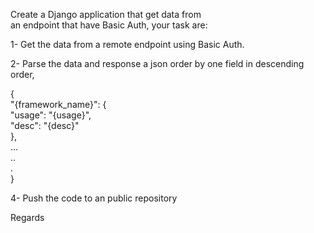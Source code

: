 Create a Django application that get data from  
an endpoint that have Basic Auth, your task are:  

1- Get the data from a remote endpoint using Basic Auth.  

2- Parse the data and response a json order by one field in descending order,   
 
{  
  "{framework_name}": {  
    "usage": "{usage}",  
    "desc": "{desc}"  
   },  
    ...  
    ..  
    .  
}     

4- Push the code to an public repository  
  
Regards  